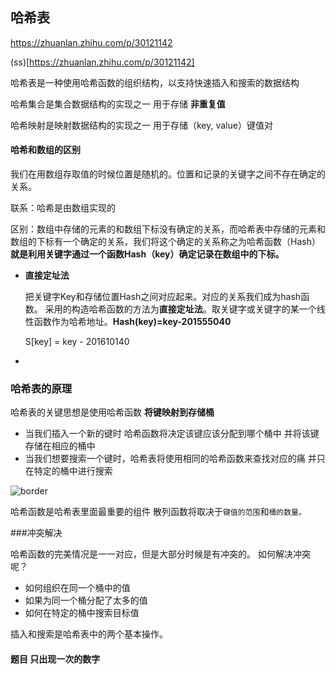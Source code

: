 ## 哈希表

https://zhuanlan.zhihu.com/p/30121142

(ss)[https://zhuanlan.zhihu.com/p/30121142]

哈希表是一种使用哈希函数的组织结构，以支持快速插入和搜索的数据结构

哈希集合是集合数据结构的实现之一 用于存储 **非重复值**

哈希映射是映射数据结构的实现之一 用于存储（key, value）键值对 



#### 哈希和数组的区别

我们在用数组存取值的时候位置是随机的。位置和记录的关键字之间不存在确定的关系。

联系：哈希是由数组实现的

区别：数组中存储的元素的和数组下标没有确定的关系，而哈希表中存储的元素和数组的下标有一个确定的关系，我们将这个确定的关系称之为哈希函数（Hash）**就是利用关键字通过一个函数Hash（key）确定记录在数组中的下标。**



* **直接定址法**

  把关键字Key和存储位置Hash之间对应起来。对应的关系我们成为hash函数。 采用的构造哈希函数的方法为**直接定址法**。取关键字或关键字的某一个线性函数作为哈希地址。**Hash(key)=key-201555040**

  S[key] = key - 201610140 

* 





### 哈希表的原理

哈希表的关键思想是使用哈希函数 **将键映射到存储桶** 

* 当我们插入一个新的键时 哈希函数将决定该键应该分配到哪个桶中 并将该键存储在相应的桶中
* 当我们想要搜索一个键时，哈希表将使用相同的哈希函数来查找对应的痛 并只在特定的桶中进行搜索



![border](https://aliyun-lc-upload.oss-cn-hangzhou.aliyuncs.com/aliyun-lc-upload/uploads/2018/09/06/screen-shot-2018-02-19-at-183537.png)





哈希函数是哈希表里面最重要的组件 散列函数将取决于`键值的范围`和`桶的数量。`



###冲突解决

哈希函数的完美情况是一一对应，但是大部分时候是有冲突的。 如何解决冲突呢？

* 如何组织在同一个桶中的值
* 如果为同一个桶分配了太多的值 
* 如何在特定的桶中搜索目标值



插入和搜索是哈希表中的两个基本操作。





#### 题目 只出现一次的数字

